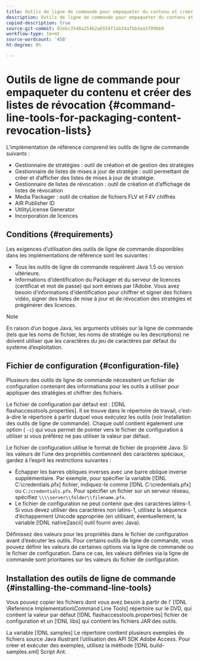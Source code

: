 ```yaml
---
title: Outils de ligne de commande pour empaqueter du contenu et créer des listes de révocation
description: Outils de ligne de commande pour empaqueter du contenu et créer des listes de révocation
copied-description: true
source-git-commit: 02ebc3548a254b2a6554f1ab34afbb3ea5f09bb8
workflow-type: tm+mt
source-wordcount: '458'
ht-degree: 0%

---
```


# Outils de ligne de commande pour empaqueter du contenu et créer des listes de révocation {#command-line-tools-for-packaging-content-revocation-lists}

L’implémentation de référence comprend les outils de ligne de commande suivants :

* Gestionnaire de stratégies : outil de création et de gestion des stratégies
* Gestionnaire de listes de mises à jour de stratégie : outil permettant de créer et d’afficher des listes de mises à jour de stratégie.
* Gestionnaire de listes de révocation : outil de création et d’affichage de listes de révocation
* Media Packager : outil de création de fichiers FLV et F4V chiffrés
* AIR Publisher ID
* UtilityLicense Generator
* Incorporation de licences

## Conditions {#requirements}

Les exigences d’utilisation des outils de ligne de commande disponibles dans les implémentations de référence sont les suivantes :

* Tous les outils de ligne de commande requièrent Java 1.5 ou version ultérieure.
* Informations d’identification du Packager et du serveur de licences (certificat et mot de passe) qui sont émises par l’Adobe. Vous avez besoin d’informations d’identification pour chiffrer et signer des fichiers vidéo, signer des listes de mise à jour et de révocation des stratégies et prégénérer des licences.

>[!NOTE]
>
>En raison d’un bogue Java, les arguments utilisés sur la ligne de commande (tels que les noms de fichier, les noms de stratégie ou les descriptions) ne doivent utiliser que les caractères du jeu de caractères par défaut du système d’exploitation.

## Fichier de configuration {#configuration-file}

Plusieurs des outils de ligne de commande nécessitent un fichier de configuration contenant des informations pour les outils à utiliser pour appliquer des stratégies et chiffrer des fichiers.

Le fichier de configuration par défaut est : [!DNL flashaccesstools.properties]. Il se trouve dans le répertoire de travail, c’est-à-dire le répertoire à partir duquel vous exécutez les outils (voir Installation des outils de ligne de commande). Chaque outil contient également une option ( `-c`) qui vous permet de pointer vers le fichier de configuration à utiliser si vous préférez ne pas utiliser la valeur par défaut.

Le fichier de configuration utilise le format de fichier de propriété Java. Si les valeurs de l’une des propriétés contiennent des caractères spéciaux, gardez à l’esprit les restrictions suivantes :

* Échapper les barres obliques inverses avec une barre oblique inverse supplémentaire. Par exemple, pour spécifier la variable [!DNL C:\credentials.pfx] fichier, indiquez-le comme [!DNL C:\\credentials.pfx] ou `C:/credentials.pfx`. Pour spécifier un fichier sur un serveur réseau, spécifiez `\\\\server\\folder\\filename.pfx`.
* Le fichier de configuration ne peut contenir que des caractères latins-1. Si vous devez utiliser des caractères non latins-1, utilisez la séquence d’échappement Unicode appropriée (en utilisant, éventuellement, la variable [!DNL native2ascii] outil fourni avec Java).

Définissez des valeurs pour les propriétés dans le fichier de configuration avant d’exécuter les outils. Pour certains outils de ligne de commande, vous pouvez définir les valeurs de certaines options via la ligne de commande ou le fichier de configuration. Dans ce cas, les valeurs définies via la ligne de commande sont prioritaires sur les valeurs du fichier de configuration.

## Installation des outils de ligne de commande  {#installing-the-command-line-tools}

Vous pouvez copier les fichiers dont vous avez besoin à partir de l’ [!DNL \Reference Implementation\Command Line Tools] répertoire sur le DVD, qui contient la valeur par défaut [!DNL flashaccesstools.properties] fichier de configuration et un [!DNL libs] qui contient les fichiers JAR des outils.

La variable [!DNL samples] Le répertoire contient plusieurs exemples de fichiers source Java illustrant l’utilisation des API SDK Adobe Access. Pour créer et exécuter des exemples, utilisez la méthode [!DNL build-samples.xml] Script Ant.
